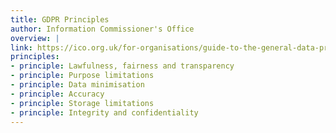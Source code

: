 ```yaml
---
title: GDPR Principles
author: Information Commissioner's Office
overview: |
link: https://ico.org.uk/for-organisations/guide-to-the-general-data-protection-regulation-gdpr/principles/
principles:
- principle: Lawfulness, fairness and transparency
- principle: Purpose limitations
- principle: Data minimisation
- principle: Accuracy
- principle: Storage limitations
- principle: Integrity and confidentiality
---
```

